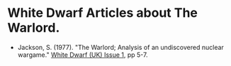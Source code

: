 # White Dwarf Articles about The Warlord.

* Jackson, S. (1977). "The Warlord; Analysis of an undiscovered nuclear wargame." [White Dwarf (UK) Issue 1](/wd-uk/wd-uk-001-1977-06.md#the-warlord), pp 5-7.

